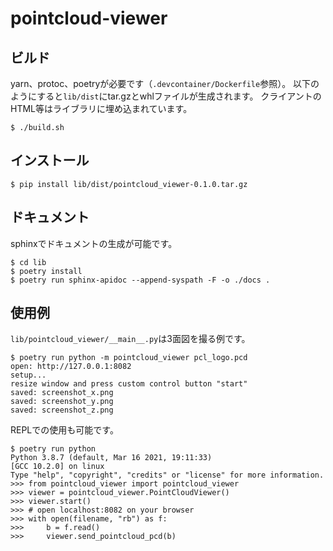 # pointcloud-viewer

## ビルド

yarn、protoc、poetryが必要です（`.devcontainer/Dockerfile`参照）。
以下のようにすると`lib/dist`にtar.gzとwhlファイルが生成されます。
クライアントのHTML等はライブラリに埋め込まれています。

```console
$ ./build.sh
```

## インストール

```console
$ pip install lib/dist/pointcloud_viewer-0.1.0.tar.gz
```

## ドキュメント

sphinxでドキュメントの生成が可能です。

```console
$ cd lib
$ poetry install
$ poetry run sphinx-apidoc --append-syspath -F -o ./docs .
```

## 使用例

`lib/pointcloud_viewer/__main__.py`は3面図を撮る例です。

```console
$ poetry run python -m pointcloud_viewer pcl_logo.pcd
open: http://127.0.0.1:8082
setup...
resize window and press custom control button "start"
saved: screenshot_x.png
saved: screenshot_y.png
saved: screenshot_z.png
```

REPLでの使用も可能です。

```console
$ poetry run python
Python 3.8.7 (default, Mar 16 2021, 19:11:33)
[GCC 10.2.0] on linux
Type "help", "copyright", "credits" or "license" for more information.
>>> from pointcloud_viewer import pointcloud_viewer
>>> viewer = pointcloud_viewer.PointCloudViewer()
>>> viewer.start()
>>> # open localhost:8082 on your browser
>>> with open(filename, "rb") as f:
>>>     b = f.read()
>>>     viewer.send_pointcloud_pcd(b)
```
